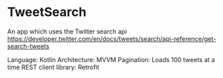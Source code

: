 # TweetSearch

An app which uses the Twitter search api
https://developer.twitter.com/en/docs/tweets/search/api-reference/get-search-tweets

Language: Kotlin
Architecture: MVVM
Pagination: Loads 100 tweets at a time
REST client library: Retrofit
